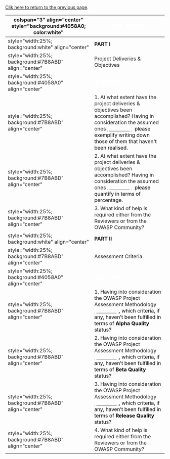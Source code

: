 [Clik here to return to the previous
page](OWASP_Proxy_Project_-_Assessment_Frame "wikilink").

| colspan="3" align="center" style="background:\#4058A0; color:white" | <font color="white">**FINAL REVIEW**                                                                                                                                                                                                                                                               |
| ------------------------------------------------------------------- | -------------------------------------------------------------------------------------------------------------------------------------------------------------------------------------------------------------------------------------------------------------------------------------------------- |
| style="width:25%; background:white" align="center"                  | **PART I**                                                                                                                                                                                                                                                                                         |
| style="width:25%; background:\#7B8ABD" align="center"               | Project Deliveries & Objectives                                                                                                                                                                                                                                                                    |
| style="width:25%; background:\#4058A0" align="center"               | <font color="white">**QUESTIONS**                                                                                                                                                                                                                                                                  |
| style="width:25%; background:\#7B8ABD" align="center"               | 1\. At what extent have the project deliveries & objectives been accomplished? Having in consideration the assumed ones [<font color="white">(see here)](:Category:OWASP_Proxy_-_Roadmap "wikilink"), <font color="black"> please exemplify writing down those of them that haven't been realised. |
| style="width:25%; background:\#7B8ABD" align="center"               | 2\. At what extent have the project deliveries & objectives been accomplished? Having in consideration the assumed ones [<font color="white">(see here)](:Category:OWASP_Proxy_-_Roadmap "wikilink"), <font color="black"> please quantify in terms of percentage.                                 |
| style="width:25%; background:\#7B8ABD" align="center"               | 3\. What kind of help is required either from the Reviewers or from the OWASP Community?                                                                                                                                                                                                           |
| style="width:25%; background:white" align="center"                  | **PART II**                                                                                                                                                                                                                                                                                        |
| style="width:25%; background:\#7B8ABD" align="center"               | Assessment Criteria                                                                                                                                                                                                                                                                                |
| style="width:25%; background:\#4058A0" align="center"               | <font color="white">**QUESTIONS**                                                                                                                                                                                                                                                                  |
| style="width:25%; background:\#7B8ABD" align="center"               | 1\. Having into consideration the OWASP Project Assessment Methodology [<font color="white">(see here)](:Category:OWASP_Project_Assessment#Alpha_Quality_Tool_Criteria "wikilink")<font color="black">, which criteria, if any, haven’t been fulfilled in terms of **Alpha Quality** status?       |
| style="width:25%; background:\#7B8ABD" align="center"               | 2\. Having into consideration the OWASP Project Assessment Methodology [<font color="white">(see here)](:Category:OWASP_Project_Assessment#Beta_Quality_Tool_Criteria "wikilink")<font color="black">, which criteria, if any, haven’t been fulfilled in terms of **Beta Quality** status?         |
| style="width:25%; background:\#7B8ABD" align="center"               | 3\. Having into consideration the OWASP Project Assessment Methodology [<font color="white">(see here)](:Category:OWASP_Project_Assessment#Release_Quality_Tool_Criteria "wikilink")<font color="black">, which criteria, if any, haven’t been fulfilled in terms of **Release Quality** status?   |
| style="width:25%; background:\#7B8ABD" align="center"               | 4\. What kind of help is required either from the Reviewers or from the OWASP Community?                                                                                                                                                                                                           |